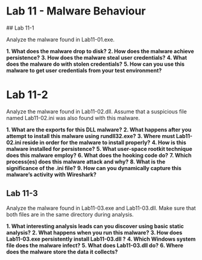 # Lab 11 - Malware Behaviour

## Lab 11-1

Analyze the malware found in Lab11-01.exe.

**1. What does the malware drop to disk?**
**2. How does the malware achieve persistence?**
**3. How does the malware steal user credentials?**
**4. What does the malware do with stolen credentials?**
**5. How can you use this malware to get user credentials from your test environment?**

# Lab 11-2

Analyze the malware found in Lab11-02.dll. Assume that a suspicious file named Lab11-02.ini was also found with this malware.

**1. What are the exports for this DLL malware?**
**2. What happens after you attempt to install this malware using rundll32.exe?**
**3. Where must Lab11-02.ini reside in order for the malware to install properly?**
**4. How is this malware installed for persistence?**
**5. What user-space rootkit technique does this malware employ?**
**6. What does the hooking code do?**
**7. Which process(es) does this malware attack and why?**
**8. What is the significance of the .ini file?**
**9. How can you dynamically capture this malware’s activity with Wireshark?**

## Lab 11-3

Analyze the malware found in Lab11-03.exe and Lab11-03.dll. Make sure that both files are in the same directory during analysis.

**1. What interesting analysis leads can you discover using basic static analysis?**
**2. What happens when you run this malware?**
**3. How does Lab11-03.exe persistently install Lab11-03.dll ?**
**4. Which Windows system file does the malware infect?**
**5. What does Lab11-03.dll do?**
**6. Where does the malware store the data it collects?**